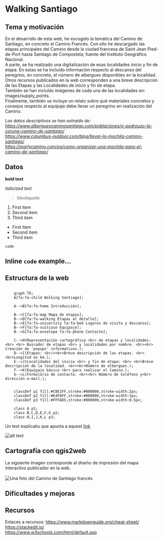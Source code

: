 # Walking Santiago

## Tema y motivación
En el desarrollo de esta web, he escogido la temática del Camino de Santiago, en concreto el Camino Francés. Con ello he descargado las etapas principales del Camino desde la ciudad francesa de Saint Jean Pied-de-Port hasta Santiago de Compostela; fuente del Instituto Geográfico Nacional. 
<br>
A parte, se ha realizado una digitalización de esas localidades inicio y fin de etapa. En estas se ha incluido información respecto al descanso del peregrino, en concreto, el número de albergues disponibles en la localidad. 
<br>
Otros recursos publicados en la web corresponden a una breve descripción de las Etapas y las Localidades de inicio y fin de etapa. 
<br>
También se han incluído imágenes de cada una de las localidades en: images/supply_points.
<br>
Finalmente, también se incluye un relato sobre qué materiales concretos y consejos respecto al equipaje debe llevar un peregrino en realización del Camino.

*Los datos descriptivos se han extraído de:* <br>
*https://www.alberguescaminosantiago.com/poblaciones/o-pedrouzo-la-coruna-camino-de-santiago/*  <br>
*https://www.columbus-outdoor.com/blog/llevar-la-mochila-camino-santiago/* <br>
*https://marlycamino.com/es/como-organizar-una-mochila-para-el-camino-de-santiago/*



## Datos 

**bold text**

*italicized text*
> blockquote

1. First item
2. Second item
3. Third item

- First item
- Second item
- Third item

`code`

Inline `code` example...
<br>
---

## Estructura de la web
```mermaid

    graph TD;
    A[fa:fa-child Walking Santiago]; 
    
    A-->B[fa:fa-home Introducción];

    B-->C[fa:fa-map Mapa de etapas];
    B-->D[fa:fa-walking Etapas al detalle];
    B-->E[fa:fa-university fa:fa-bed Lugares de visita y descanso];
    B-->F[fa:fa-suitcase Equipaje];
    B-->G[fa:fa-envelope fa:fa-phone Contacto];

    C-->H(Representación cartográfica <br> de etapas y localidades.<br> <br> Buscador de etapas <br> y localidades por nombre. <br><br> Creación de 'popups' informativos.);
    D-->I(Etapas: <br/><br>Breve descripción de las etapas. <br><br>Longitud en km.);
    E-->J(Localidades del inicio <br> y fin de etapa: <br> <br>Breve descripción de la localidad. <br><br>Número de albergues.);
    F-->K(Equipaje básico <br> para realizar el Camino.);
    G-->L(Formulario de contacto. <br><br> Número de teléfono y<br> dirección e-mail.);


    classDef p1 fill:#C0E1FF,stroke:#000000,stroke-width:2px;
    classDef p2 fill:#E4F0FF,stroke:#000000,stroke-width:1px;
    classDef p3 fill:#FFFAD5,stroke:#000000,stroke-width:0.5px;

    class A p1;
    class B,C,D,E,F,G p2;
    class H,I,J,K,L p3;
```


Un text explicatiu que apunta a aquest [link](https://www.example.com)

![alt text](images/Ways_ofSt._James_in_Europe.png)

## Cartografía con qgis2web
La siguiente imagen corresponde al diseño de impresión del mapa interactivo publicador en la web. 
<br>
<br>
![Una foto del Camino de Santiago francés](./images/icon/map1.png)

## Dificultades y mejoras

## Recursos
Enlaces a recursos:
https://www.markdownguide.org/cheat-sheet/ <br>
https://stackedit.io/ <br>
https://www.w3schools.com/html/default.asp

